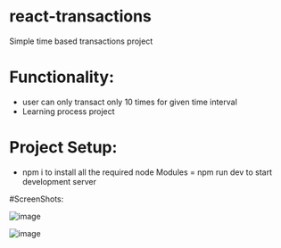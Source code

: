 # react-transactions
Simple time based transactions project

# Functionality:
- user can only transact only 10 times for given time interval
- Learning process project

# Project Setup:
- npm i to install all the required node Modules
= npm run dev to start development server

#ScreenShots:

![image](https://user-images.githubusercontent.com/118603448/228458964-b5c20c74-cf43-42b7-b0f7-8b24b66d6a75.png)


![image](https://user-images.githubusercontent.com/118603448/228458674-6567a9c8-7f44-439d-a848-ea193950fc0b.png)

